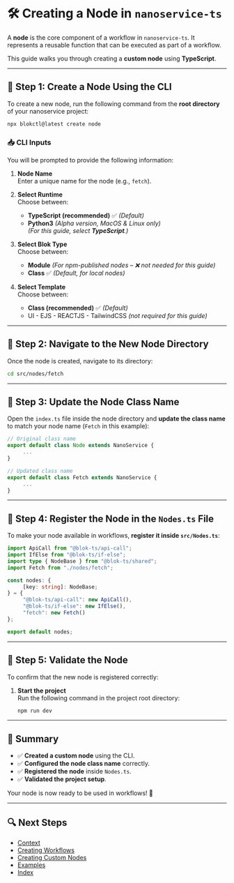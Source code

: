 # 🛠 Creating a Node in `nanoservice-ts`

A **node** is the core component of a workflow in `nanoservice-ts`. It represents a reusable function that can be executed as part of a workflow.

This guide walks you through creating a **custom node** using **TypeScript**.

---

## 📌 Step 1: Create a Node Using the CLI

To create a new node, run the following command from the **root directory** of your nanoservice project:

```bash
npx blokctl@latest create node
```

### 📥 CLI Inputs

You will be prompted to provide the following information:

1. **Node Name**  
    Enter a unique name for the node (e.g., `fetch`).

2. **Select Runtime**  
    Choose between:
    - **TypeScript (recommended)** ✅ *(Default)*
    - **Python3** *(Alpha version, MacOS & Linux only)*  
    *(For this guide, select **TypeScript**.)*

3. **Select Blok Type**  
    Choose between:
    - **Module** *(For npm-published nodes – ❌ not needed for this guide)*
    - **Class** ✅ *(Default, for local nodes)*

4. **Select Template**  
    Choose between:
    - **Class (recommended)** ✅ *(Default)*
    - UI - EJS - REACTJS - TailwindCSS *(not required for this guide)*

---

## 📌 Step 2: Navigate to the New Node Directory

Once the node is created, navigate to its directory:

```bash
cd src/nodes/fetch
```

---

## 📌 Step 3: Update the Node Class Name

Open the `index.ts` file inside the node directory and **update the class name** to match your node name (`Fetch` in this example):

```typescript
// Original class name
export default class Node extends NanoService {
     ...
}

// Updated class name
export default class Fetch extends NanoService {
     ...
}
```

---

## 📌 Step 4: Register the Node in the `Nodes.ts` File

To make your node available in workflows, **register it inside `src/Nodes.ts`**:

```typescript
import ApiCall from "@blok-ts/api-call";
import IfElse from "@blok-ts/if-else";
import type { NodeBase } from "@blok-ts/shared";
import Fetch from "./nodes/fetch";

const nodes: {
     [key: string]: NodeBase;
} = {
     "@blok-ts/api-call": new ApiCall(),
     "@blok-ts/if-else": new IfElse(),
     "fetch": new Fetch()
};

export default nodes;
```

---

## 📌 Step 5: Validate the Node

To confirm that the new node is registered correctly:

1. **Start the project**  
    Run the following command in the project root directory:

    ```bash
    npm run dev
    ```

---

## 🎯 Summary

- ✅ **Created a custom node** using the CLI.  
- ✅ **Configured the node class name** correctly.  
- ✅ **Registered the node** inside `Nodes.ts`.  
- ✅ **Validated the project setup**.

Your node is now ready to be used in workflows! 🎉

---

## 🔍 Next Steps

- [Context](../Core_Concepts/Context.md)
- [Creating Workflows](../CLI_Commands/Create_Workflow.md)  
- [Creating Custom Nodes](../CLI_Commands/Create_Node.md)  
- [Examples](../examples.md)
- [Index](../index.md)